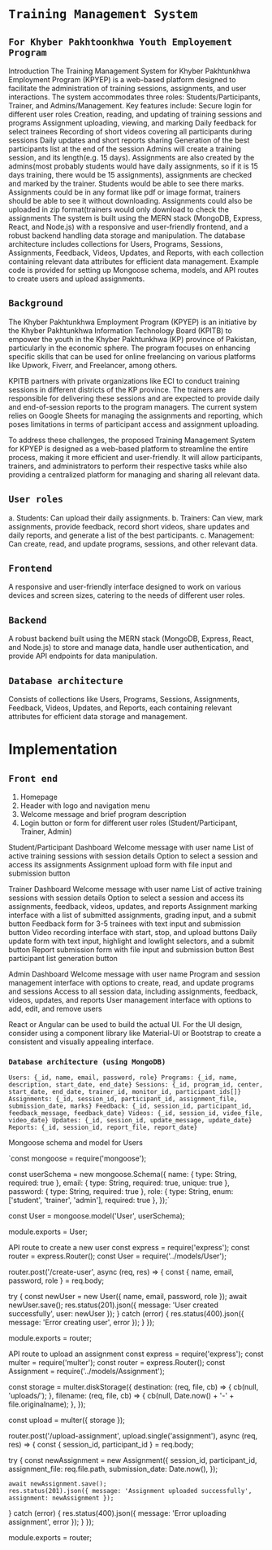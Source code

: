 
# `Training Management System`

## `For Khyber Pakhtoonkhwa Youth Employement Program`

Introduction
The Training Management System for Khyber Pakhtunkhwa Employment Program (KPYEP) is a web-based platform designed to facilitate the administration of training sessions, assignments, and user interactions. The system accommodates three roles: Students/Participants, Trainer, and Admins/Management.
Key features include:
Secure login for different user roles
Creation, reading, and updating of training sessions and programs
Assignment uploading, viewing, and marking
Daily feedback for select trainees
Recording of short videos covering all participants during sessions
Daily updates and short reports sharing
Generation of the best participants list at the end of the session
 Admins will create a training session, and its length(e.g. 15 days). Assignments are also created by the admins(most probably students would have daily assignments, so if it is 15 days training, there would be 15 assignments), assignments are checked and marked by the trainer. Students would be able to see there marks. Assignments could be in any format like pdf or image format, trainers should be able to see it without downloading. Assignments could also be uploaded in zip format(trainers would only download to check the assignments
The system is built using the MERN stack (MongoDB, Express, React, and Node.js) with a responsive and user-friendly frontend, and a robust backend handling data storage and manipulation.
The database architecture includes collections for Users, Programs, Sessions, Assignments, Feedback, Videos, Updates, and Reports, with each collection containing relevant data attributes for efficient data management. Example code is provided for setting up Mongoose schema, models, and API routes to create users and upload assignments.

## `Background`

The Khyber Pakhtunkhwa Employment Program (KPYEP) is an initiative by the Khyber Pakhtunkhwa Information Technology Board (KPITB) to empower the youth in the Khyber Pakhtunkhwa (KP) province of Pakistan, particularly in the economic sphere. The program focuses on enhancing specific skills that can be used for online freelancing on various platforms like Upwork, Fiverr, and Freelancer, among others.

KPITB partners with private organizations like ECI to conduct training sessions in different districts of the KP province. The trainers are responsible for delivering these sessions and are expected to provide daily and end-of-session reports to the program managers. The current system relies on Google Sheets for managing the assignments and reporting, which poses limitations in terms of participant access and assignment uploading.

To address these challenges, the proposed Training Management System for KPYEP is designed as a web-based platform to streamline the entire process, making it more efficient and user-friendly. It will allow participants, trainers, and administrators to perform their respective tasks while also providing a centralized platform for managing and sharing all relevant data.

## `User roles`

a. Students: Can upload their daily assignments.
b. Trainers: Can view, mark assignments, provide feedback, record short videos, share updates and daily reports, and generate a list of the best participants.
c. Management: Can create, read, and update programs, sessions, and other relevant data.

## `Frontend`

 A responsive and user-friendly interface designed to work on various devices and screen sizes, catering to the needs of different user roles.

## `Backend`

A robust backend built using the MERN stack (MongoDB, Express, React, and Node.js) to store and manage data, handle user authentication, and provide API endpoints for data manipulation.

## `Database architecture`

Consists of collections like Users, Programs, Sessions, Assignments, Feedback, Videos, Updates, and Reports, each containing relevant attributes for efficient data storage and management.

# Implementation

## `Front end`

 1. Homepage
 2. Header with logo and navigation menu
 3. Welcome message and brief program description
 4. Login button or form for different user roles (Student/Participant, Trainer, Admin)

Student/Participant Dashboard
Welcome message with user name
List of active training sessions with session details
Option to select a session and access its assignments
Assignment upload form with file input and submission button

Trainer Dashboard
Welcome message with user name
List of active training sessions with session details
Option to select a session and access its assignments, feedback, videos, updates, and reports
Assignment marking interface with a list of submitted assignments, grading input, and a submit button
Feedback form for 3-5 trainees with text input and submission button
Video recording interface with start, stop, and upload buttons
Daily update form with text input, highlight and lowlight selectors, and a submit button
Report submission form with file input and submission button
Best participant list generation button

Admin Dashboard
Welcome message with user name
Program and session management interface with options to create, read, and update programs and sessions
Access to all session data, including assignments, feedback, videos, updates, and reports
User management interface with options to add, edit, and remove users

React or Angular can be used to build the actual UI. For the UI design, consider using a component library like Material-UI or Bootstrap to create a consistent and visually appealing interface.

### `Database architecture (using MongoDB)`

`Users: {_id, name, email, password, role}
Programs: {_id, name, description, start_date, end_date}
Sessions: {_id, program_id, center, start_date, end_date, trainer_id, monitor_id, participant_ids[]}
Assignments: {_id, session_id, participant_id, assignment_file, submission_date, marks}
Feedback: {_id, session_id, participant_id, feedback_message, feedback_date}
Videos: {_id, session_id, video_file, video_date}
Updates: {_id, session_id, update_message, update_date}
Reports: {_id, session_id, report_file, report_date}`

Mongoose schema and model for Users

`const mongoose = require('mongoose');

const userSchema = new mongoose.Schema({
  name: { type: String, required: true },
  email: { type: String, required: true, unique: true },
  password: { type: String, required: true },
  role: { type: String, enum: ['student', 'trainer', 'admin'], required: true },
});`

const User = mongoose.model('User', userSchema);

module.exports = User;





 API route to create a new user
const express = require('express');
const router = express.Router();
const User = require('../models/User');

router.post('/create-user', async (req, res) => {
  const { name, email, password, role } = req.body;
  
  try {
    const newUser = new User({ name, email, password, role });
    await newUser.save();
    res.status(201).json({ message: 'User created successfully', user: newUser });
  } catch (error) {
    res.status(400).json({ message: 'Error creating user', error });
  }
});

module.exports = router;


API route to upload an assignment
const express = require('express');
const multer = require('multer');
const router = express.Router();
const Assignment = require('../models/Assignment');

const storage = multer.diskStorage({
  destination: (req, file, cb) => {
    cb(null, 'uploads/');
  },
  filename: (req, file, cb) => {
    cb(null, Date.now() + '-' + file.originalname);
  },
});

const upload = multer({ storage });

router.post('/upload-assignment', upload.single('assignment'), async (req, res) => {
  const { session_id, participant_id } = req.body;

  try {
    const newAssignment = new Assignment({
      session_id,
      participant_id,
      assignment_file: req.file.path,
      submission_date: Date.now(),
    });

    await newAssignment.save();
    res.status(201).json({ message: 'Assignment uploaded successfully', assignment: newAssignment });
  } catch (error) {
    res.status(400).json({ message: 'Error uploading assignment', error });
  }
});

module.exports = router;